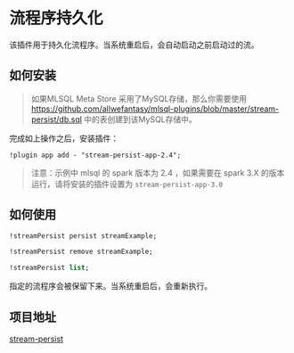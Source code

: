 # 流程序持久化

该插件用于持久化流程序。当系统重启后，会自动启动之前启动过的流。

## 如何安装

> 如果MLSQL Meta Store 采用了MySQL存储，那么你需要使用 https://github.com/allwefantasy/mlsql-plugins/blob/master/stream-persist/db.sql
> 中的表创建到该MySQL存储中。

完成如上操作之后，安装插件：

```
!plugin app add - "stream-persist-app-2.4";
```

> 注意：示例中 mlsql 的 spark 版本为 2.4 ，如果需要在 spark 3.X 的版本运行，请将安装的插件设置为 `stream-persist-app-3.0`


## 如何使用

```sql
!streamPersist persist streamExample;

!streamPersist remove streamExample;

!streamPersist list;
```

指定的流程序会被保留下来。当系统重启后，会重新执行。

## 项目地址

[stream-persist](https://github.com/allwefantasy/mlsql-plugins/tree/master/stream-persist)